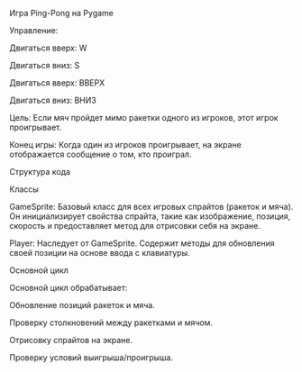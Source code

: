Игра Ping-Pong на Pygame

Управление:


Двигаться вверх: W

Двигаться вниз: S

Двигаться вверх: ВВЕРХ

Двигаться вниз: ВНИЗ

Цель: Если мяч пройдет мимо ракетки одного из игроков, этот игрок проигрывает.

Конец игры: Когда один из игроков проигрывает, на экране отображается сообщение о том, кто проиграл.



Структура кода

Классы

GameSprite: Базовый класс для всех игровых спрайтов (ракеток и мяча). Он инициализирует свойства спрайта, такие как изображение, позиция, скорость и предоставляет метод для отрисовки себя на экране.

Player: Наследует от GameSprite. Содержит методы для обновления своей позиции на основе ввода с клавиатуры.

Основной цикл

Основной цикл обрабатывает:


Обновление позиций ракеток и мяча.

Проверку столкновений между ракетками и мячом.

Отрисовку спрайтов на экране.

Проверку условий выигрыша/проигрыша.
